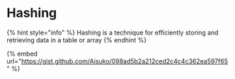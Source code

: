 # Hashing

{% hint style="info" %}
Hashing is a technique for efficiently storing and retrieving data in a table or array
{% endhint %}

{% embed url="https://gist.github.com/Aisuko/098ad5b2a212ced2c4c4c362ea597f65" %}
